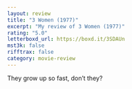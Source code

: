 ```yaml
---
layout: review
title: "3 Women (1977)"
excerpt: "My review of 3 Women (1977)"
rating: "5.0"
letterboxd_url: https://boxd.it/3SDAUn
mst3k: false
rifftrax: false
category: movie-review
---
```


They grow up so fast, don’t they?
